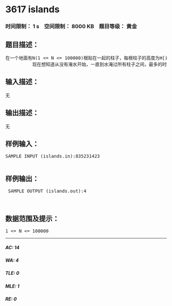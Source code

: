 # 3617 islands   
### 时间限制： 1 s&nbsp;&nbsp;&nbsp;&nbsp;空间限制： 8000 KB&nbsp;&nbsp;&nbsp;&nbsp;题目等级： 黄金  
## 题目描述：  

<pre>
在一个地面有N(1 <= N <= 100000)根贴在一起的柱子，每根柱子的高度为H[i]，当发生水灾时，水会慢慢淹没这些柱子，使得连续的没有被水完全淹没的柱子会形成一些孤岛。例如右图形成4个岛，左图形成两个岛。  
          现在想知道从没有淹水开始，一直到水淹过所有柱子之间，最多的时刻形成了多少个岛。
</pre>
  
  
## 输入描述：  

<pre>
无
</pre>
  
  
## 输出描述：  

<pre>
无
</pre>
  
  
## 样例输入：  

<pre>
SAMPLE INPUT (islands.in):835231423   

</pre>
  
  
## 样例输出：  

<pre>
 SAMPLE OUTPUT (islands.out):4  
  

</pre>
  
  
## 数据范围及提示：  

<pre>
1 <= N <= 100000
</pre>
  
  
***  

##### AC: 14  
##### WA: 4  
##### TLE: 0  
##### MLE: 1  
##### RE: 0  
